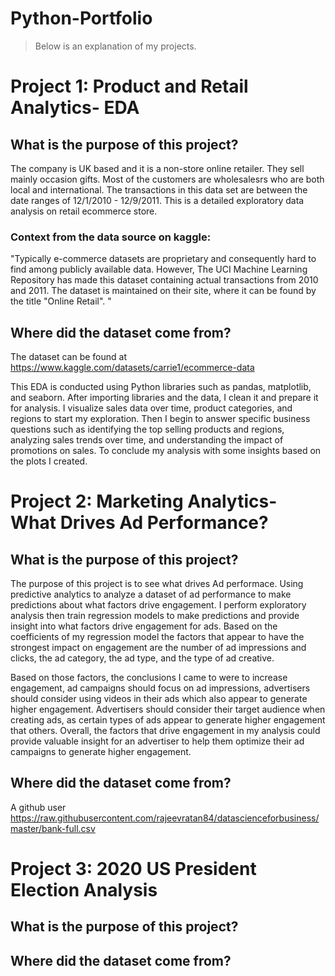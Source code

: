 # Python-Portfolio
  >Below is an explanation of my projects.






# Project 1: Product and Retail Analytics- EDA

## What is the purpose of this project? 
The company is UK based and it is a non-store online retailer. They sell mainly occasion gifts. Most of the customers are wholesalesrs who are both local and international. The transactions in this data set are between the date ranges of 12/1/2010 - 12/9/2011. This is a detailed exploratory data analysis on retail ecommerce store.

### Context from the data source on kaggle:
"Typically e-commerce datasets are proprietary and consequently hard to find among publicly available data. However, The UCI Machine Learning Repository has made this dataset containing actual transactions from 2010 and 2011. The dataset is maintained on their site, where it can be found by the title "Online Retail". "

## Where did the dataset come from?
The dataset can be found at https://www.kaggle.com/datasets/carrie1/ecommerce-data



This EDA is conducted using Python libraries such as pandas, matplotlib, and seaborn. After importing libraries and the data, I clean it and prepare it for analysis. I visualize sales data over time, product categories, and regions to start my exploration. Then I begin to answer specific business questions such as identifying the top selling products and regions, analyzing sales trends over time, and understanding the impact of promotions on sales. To conclude my analysis with some insights based on the plots I created.






# Project 2: Marketing Analytics- What Drives Ad Performance?

## What is the purpose of this project? 
The purpose of this project is to see what drives Ad performace. Using predictive analytics to analyze a dataset of ad performance to make predictions about what factors drive engagement. I perform exploratory analysis then train regression models to make predictions and provide insight into what factors drive engagement for ads. Based on the coefficients of my regression model the factors that appear to have the strongest impact on engagement are the number of ad impressions and clicks, the ad category, the ad type, and the type of ad creative. 

Based on those factors, the conclusions I came to were to increase engagement, ad campaigns should focus on ad impressions, advertisers should consider using videos in their ads which also appear to generate higher engagement. Advertisers should consider their target audience when creating ads, as certain types of ads appear to generate higher engagement that others. Overall, the factors that drive engagement in my analysis could provide valuable insight for an advertiser to help them optimize their ad campaigns to generate higher engagement. 

## Where did the dataset come from?
A github user
https://raw.githubusercontent.com/rajeevratan84/datascienceforbusiness/master/bank-full.csv











# Project 3: 2020 US President Election Analysis

## What is the purpose of this project? 


## Where did the dataset come from?



